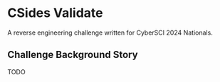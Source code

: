 # CSides Validate

A reverse engineering challenge written for CyberSCI 2024 Nationals.

## Challenge Background Story

TODO
